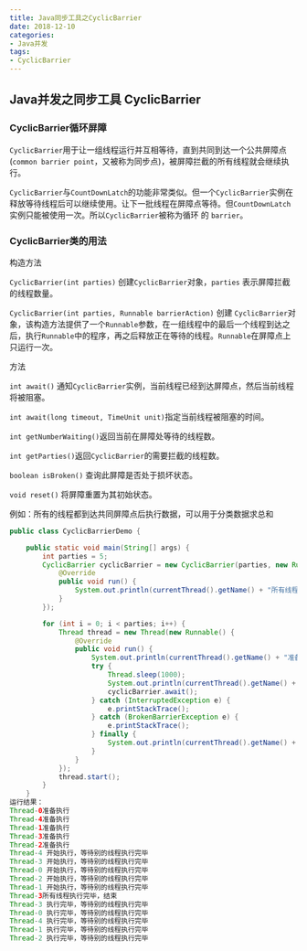 ```yaml
---
title: Java同步工具之CyclicBarrier
date: 2018-12-10
categories:  
- Java并发
tags:
- CyclicBarrier 
---
```



## Java并发之同步工具 CyclicBarrier  

### CyclicBarrier循环屏障
`CyclicBarrier`用于让一组线程运行并互相等待，直到共同到达一个公共屏障点 (`common barrier point`，又被称为同步点)，被屏障拦截的所有线程就会继续执行。

`CyclicBarrier`与`CountDownLatch`的功能非常类似。但一个`CyclicBarrier`实例在释放等待线程后可以继续使用。让下一批线程在屏障点等待。但`CountDownLatch`实例只能被使用一次。所以`CyclicBarrier`被称为循环 的 `barrier`。


### CyclicBarrier类的用法

构造方法

`CyclicBarrier(int parties)` 创建`CyclicBarrier`对象，`parties` 表示屏障拦截的线程数量。

`CyclicBarrier(int parties, Runnable barrierAction)` 创建 `CyclicBarrier`对象，该构造方法提供了一个`Runnable`参数，在一组线程中的最后一个线程到达之后，执行`Runnable`中的程序，再之后释放正在等待的线程。`Runnable`在屏障点上只运行一次。

方法

`int await()` 通知`CyclicBarrier`实例，当前线程已经到达屏障点，然后当前线程将被阻塞。

`int await(long timeout, TimeUnit unit)`指定当前线程被阻塞的时间。

`int getNumberWaiting()`返回当前在屏障处等待的线程数。

`int getParties()`返回`CyclicBarrier`的需要拦截的线程数。

`boolean isBroken()` 查询此屏障是否处于损坏状态。

`void reset()` 将屏障重置为其初始状态。

例如：所有的线程都到达共同屏障点后执行数据，可以用于分类数据求总和
```java
public class CyclicBarrierDemo {

    public static void main(String[] args) {
        int parties = 5;
        CyclicBarrier cyclicBarrier = new CyclicBarrier(parties, new Runnable() {
            @Override
            public void run() {
                System.out.println(currentThread().getName() + "所有线程执行完毕，结束");
            }
        });

        for (int i = 0; i < parties; i++) {
            Thread thread = new Thread(new Runnable() {
                @Override
                public void run() {
                    System.out.println(currentThread().getName() + "准备执行");
                    try {
                        Thread.sleep(1000);
                        System.out.println(currentThread().getName() + " 开始执行，等待别的线程执行完毕");
                        cyclicBarrier.await();
                    } catch (InterruptedException e) {
                        e.printStackTrace();
                    } catch (BrokenBarrierException e) {
                        e.printStackTrace();
                    } finally {
                        System.out.println(currentThread().getName() + " 执行完毕，等待别的线程执行完毕");
                    }
                }
            });
            thread.start();
        }
    }
运行结果：
Thread-0准备执行
Thread-4准备执行
Thread-1准备执行
Thread-3准备执行
Thread-2准备执行
Thread-4 开始执行，等待别的线程执行完毕
Thread-3 开始执行，等待别的线程执行完毕
Thread-0 开始执行，等待别的线程执行完毕
Thread-2 开始执行，等待别的线程执行完毕
Thread-1 开始执行，等待别的线程执行完毕
Thread-3所有线程执行完毕，结束
Thread-3 执行完毕，等待别的线程执行完毕
Thread-0 执行完毕，等待别的线程执行完毕
Thread-4 执行完毕，等待别的线程执行完毕
Thread-1 执行完毕，等待别的线程执行完毕
Thread-2 执行完毕，等待别的线程执行完毕
```